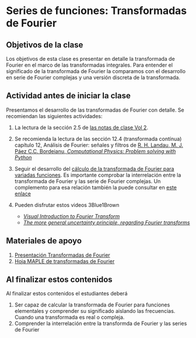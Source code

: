 # Series de funciones: Transformadas de Fourier

## Objetivos de la clase
Los objetivos de esta clase es presentar en detalle la transformada de Fourier en el marco de las transformadas integrales. Para entender el significado de la transformada de Fourier la comparamos con el desarrollo en serie de Fourier complejas y una versión discreta de la transformada.

## Actividad antes de iniciar la clase
Presentamos el desarrollo de las transformadas de Fourier con detalle. Se recomiendan las siguientes actividades:

1. La lectura de la sección 2.5 de [las notas de clase Vol 2](https://github.com/nunezluis/MisCursos/blob/main/MisMateriales/LibrosCapitulos/VolumenDOS.pdf).  

2. Se recomienda la lectura de las sección 12.4 (transformada contínua) capítulo 12, Análisis de Fourier: señales y filtros de [R. H. Landau, M. J. Páez C.C. Bordeianu, *Computational Physics: Problem solving with Python*](https://github.com/nunezluis/MisCursos/blob/main/MisMateriales/ReferenciaArticulos/LandauPaez.pdf)   

3. Seguir el desarrollo del [cálculo de la transformada de Fourier para variadas funciones](https://htmlpreview.github.io/?https://github.com/nunezluis/MisCursos/blob/main/MisMateriales/ProgramasScripts/TransFourier/FourierTransf.html). Es importante comprobar la interrelación entre la transformada de Fourier y las serie de Fourier complejas. Un complemento para esa relación también la puede consultar en [este enlace](https://dspillustrations.com/pages/posts/misc/the-complex-fourier-series-and-its-relation-to-the-fourier-transform.html)

4. Pueden disfrutar estos videos 3Blue1Brown 
      + [*Visual Introduction to Fourier Transform*](https://www.youtube.com/watch?v=spUNpyF58BY&t=6s)
      + [*The more general uncertainty principle, regarding Fourier transforms*](https://www.youtube.com/watch?v=MBnnXbOM5S4)


## Materiales de apoyo
1. [Presentación Transformadas de Fourier](https://github.com/nunezluis/MisCursos/blob/main/MisMateriales/Presentaciones/M2_2_3FourierTransf.pdf)
2. [Hoja MAPLE de transformadas de Fourier](https://htmlpreview.github.io/?https://github.com/nunezluis/MisCursos/blob/main/MisMateriales/ProgramasScripts/TransFourier/FourierTransf.html)


## Al finalizar estos contenidos
 Al finalizar estos contenidos el estudiantes deberá
 1. Ser capaz de calcular la transformada de Fourier para funciones elementales y comprender su significado aislando las frecuencias. Cuando una transformada es real o compleja.
 2. Comprender la interrelación entre la transformda de Fourier y las series de Fourier
